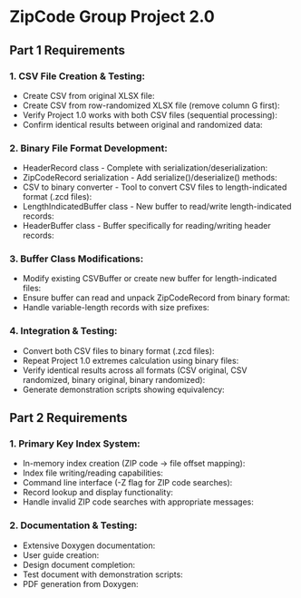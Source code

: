 ﻿# ZipCode Group Project 2.0

## Part 1 Requirements

### 1. CSV File Creation & Testing:
- Create CSV from original XLSX file:
- Create CSV from row-randomized XLSX file (remove column G first):
- Verify Project 1.0 works with both CSV files (sequential processing):
- Confirm identical results between original and randomized data:

### 2. Binary File Format Development:
- HeaderRecord class - Complete with serialization/deserialization:
- ZipCodeRecord serialization - Add serialize()/deserialize() methods:
- CSV to binary converter - Tool to convert CSV files to length-indicated format (.zcd files):
- LengthIndicatedBuffer class - New buffer to read/write length-indicated records:
- HeaderBuffer class - Buffer specifically for reading/writing header records:

### 3. Buffer Class Modifications:
- Modify existing CSVBuffer or create new buffer for length-indicated files:
- Ensure buffer can read and unpack ZipCodeRecord from binary format:
- Handle variable-length records with size prefixes:

### 4. Integration & Testing:
- Convert both CSV files to binary format (.zcd files):
- Repeat Project 1.0 extremes calculation using binary files:
- Verify identical results across all formats (CSV original, CSV randomized, binary original, binary randomized):
- Generate demonstration scripts showing equivalency:

## Part 2 Requirements

### 1. Primary Key Index System:
- In-memory index creation (ZIP code → file offset mapping):
- Index file writing/reading capabilities:
- Command line interface (-Z flag for ZIP code searches):
- Record lookup and display functionality:
- Handle invalid ZIP code searches with appropriate messages:

### 2. Documentation & Testing:
- Extensive Doxygen documentation:
- User guide creation:
- Design document completion:
- Test document with demonstration scripts:
- PDF generation from Doxygen:
